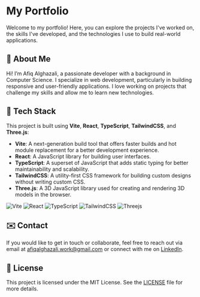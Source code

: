 # My Portfolio

Welcome to my portfolio! Here, you can explore the projects I've worked on, the skills I've developed, and the technologies I use to build real-world applications.

## 📖 About Me

Hi! I’m Afiq Alghazali, a passionate developer with a background in Computer Science. I specialize in web development, particularly in building responsive and user-friendly applications. I love working on projects that challenge my skills and allow me to learn new technologies.

## 🔧 Tech Stack

This project is built using **Vite**, **React**, **TypeScript**, **TailwindCSS**, and **Three.js**:

- **Vite**: A next-generation build tool that offers faster builds and hot module replacement for a better development experience.
- **React**: A JavaScript library for building user interfaces.
- **TypeScript**: A superset of JavaScript that adds static typing for better maintainability and scalability.
- **TailwindCSS**: A utility-first CSS framework for building custom designs without writing custom CSS.
- **Three.js**: A 3D JavaScript library used for creating and rendering 3D models in the browser.

![Vite](https://img.shields.io/badge/vite-%23646CFF.svg?style=for-the-badge&logo=vite&logoColor=white) ![React](https://img.shields.io/badge/react-%2320232a.svg?style=for-the-badge&logo=react&logoColor=%2361DAFB) ![TypeScript](https://img.shields.io/badge/typescript-%23007ACC.svg?style=for-the-badge&logo=typescript&logoColor=white) ![TailwindCSS](https://img.shields.io/badge/tailwindcss-%2338B2AC.svg?style=for-the-badge&logo=tailwind-css&logoColor=white) ![Threejs](https://img.shields.io/badge/threejs-black?style=for-the-badge&logo=three.js&logoColor=white)

## ✉️ Contact

If you would like to get in touch or collaborate, feel free to reach out via email at afiqalghazali.work@gmail.com or connect with me on [LinkedIn](https://www.linkedin.com/in/afiqalghazali/).

## 📝 License

This project is licensed under the MIT License. See the [LICENSE](LICENSE) file for more details.
